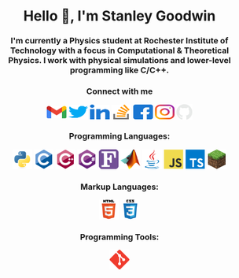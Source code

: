 <!-- README Header -->
<h1 align="center" id="title">Hello 👋, I'm Stanley Goodwin</h1>
<h3 align="center" id="subtitle">I'm currently a Physics student at Rochester Institute of Technology with a focus in Computational & Theoretical Physics. I work with physical simulations and lower-level programming like C/C++.</h3>


<!-- Social Media & Contact Info -->
<h3 align="center" id="contact-info">Connect with me</h3>
<p align="center">
    <!------>
    <a href="mailto:sfg99709aktech+github@gmail.com" target="blank">
    <img align="center" src="media/gmail.svg" alt="Email" height="25" width="40"/></a>
    <!------>
    <a href="https://twitter.com/sfgoodwiniii" target="blank">
    <img align="center" src="media/twitter.svg" alt="Twitter" height="30" width="40"/></a>
    <!------>
    <a href="https://linkedin.com/in/sfgoodwiniii" target="blank">
    <img align="center" src="media/linkedin.svg" alt="Linked In" height="30" width="40"/></a>
    <!------>
    <a href="https://stackoverflow.com/users/20218329" target="blank">
    <img align="center" src="media/stackoverflow.svg" alt="Stack Overflow" height="30" width="40"/></a>
    <!------>
    <a href="https://fb.com/sfgoodwiniii" target="blank">
    <img align="center" src="media/facebook.svg" alt="Facebook" height="30" width="40"/></a>
    <!------>
    <a href="https://instagram.com/sfgoodwiniii" target="blank">
    <img align="center" src="media/instagram.svg" alt="Instagram" height="30" width="40"/></a>
    <!------>
    <a href="https://github.com/sfgoodwiniii" target="blank">
    <img align="center" src="media/github.png" alt="Instagram" height="32" width="32"/></a>
    <!------>
</p>


<!-- Programming Languages -->
<h3 align="center" id="languages">Programming Languages:</h3>
<p align="center">
    <!------>
    <a href="https://www.python.org" target="blank" rel="noreferrer">
    <img src="icons/python.svg" alt="python" width="40" height="40"/></a>
    <!------>
    <a href="https://www.cprogramming.com/" target="blank" rel="noreferrer">
    <img src="icons/c.svg" alt="c" width="40" height="40"/></a>
    <!------>
    <a href="https://isocpp.org/" target="blank" rel="noreferrer">
    <img src="icons/cpp.svg" alt="cplusplus" width="40" height="40"/></a>
    <!------>
    <a href="https://dotnet.microsoft.com/en-us/languages/csharp" target="blank" rel="noreferrer">
    <img src="icons/csharp.svg" alt="csharp" width="40" height="40"/></a>
    <!------>
    <a href="https://fortran-lang.org/en/" target="blank" rel="noreferrer">
    <img src="icons/fortran.svg" alt="fortran" width="40" height="40"/></a>
    <!------>
    <a href="https://www.mathworks.com/" target="blank" rel="noreferrer">
    <img src="icons/matlab.png" alt="matlab" width="40" height="40"/></a>
    <!------>
    <a href="https://www.java.com" target="blank" rel="noreferrer">
    <img src="icons/java.svg" alt="java" width="40" height="40"/></a>
    <!------>
    <a href="https://developer.mozilla.org/en-US/docs/Web/JavaScript" target="blank" rel="noreferrer">
    <img src="icons/javascript.svg" alt="javascript" width="40" height="40"/></a>
    <!------>
    <a href="https://www.typescriptlang.org/" target="blank" rel="noreferrer">
    <img src="icons/typescript.svg" alt="typescript" width="40" height="40"/></a>
    <!------>
    <a href="https://minecraft.fandom.com/wiki/Function" target="blank" rel="noreferrer">
    <img src="icons/mcfunction.webp" alt="typescript" width="40" height="40"/></a>
    <!------>
</p>


<!-- Markup Languages -->
<h3 align="center" id="markup">Markup Languages:</h3>
<p align="center">
    <!------>
    <a href="https://html.com/" target="blank" rel="noreferrer">
    <img src="icons/html5.svg" alt="html5" width="40" height="40"/></a>
    <!------>
    <a href="https://www.w3.org/Style/CSS/Overview.en.html" target="blank" rel="noreferrer">
    <img src="icons/css3.svg" alt="css3" width="40" height="40"/></a>
    <!------>
</p>


<!-- Tools -->
<h3 align="center" id="tools">Programming Tools:</h3>
<p align="center">
    <!------>
    <a href="https://git-scm.com/" target="blank" rel="noreferrer">
    <img src="icons/git.svg" alt="git" width="40" height="40"/></a>
    <!------>
</p>
